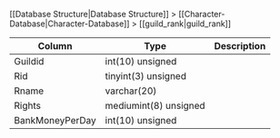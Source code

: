 [[Database Structure|Database Structure]] > [[Character-Database|Character-Database]] > [[guild_rank|guild_rank]]

Column | Type | Description
--- | --- | ---
Guildid | int(10) unsigned | 
Rid | tinyint(3) unsigned | 
Rname | varchar(20) | 
Rights | mediumint(8) unsigned | 
BankMoneyPerDay | int(10) unsigned | 
